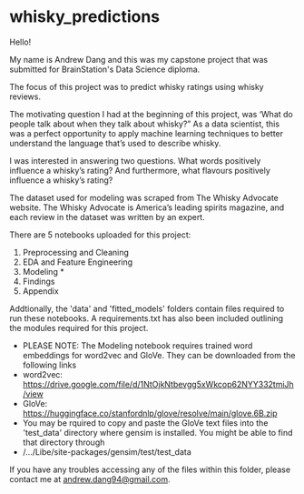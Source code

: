 # whisky_predictions

Hello! 

My name is Andrew Dang and this was my capstone project that was submitted for BrainStation's Data Science diploma. 

The focus of this project was to predict whisky ratings using whisky reviews.

The motivating question I had at the beginning of this project, was ‘What do people talk about when they talk about whisky?” 
As a data scientist, this was a perfect opportunity to apply machine learning techniques to better understand the language that’s used to describe whisky.

I was interested in answering two questions. What words positively influence a whisky’s rating? And furthermore, what flavours positively influence a whisky’s rating?

The dataset used for modeling was scraped from The Whisky Advocate website. The Whisky Advocate is America’s leading spirits magazine, and each review in the dataset was written by an expert. 

There are 5 notebooks uploaded for this project: 
1. Preprocessing and Cleaning
2. EDA and Feature Engineering 
3. Modeling *
4. Findings 
5. Appendix

Addtionally, the 'data' and 'fitted_models' folders contain files required to run these notebooks. A requirements.txt has also been included outlining the modules required for this project. 

* PLEASE NOTE: The Modeling notebook requires trained word embeddings for word2vec and GloVe. They can be downloaded from the following links
* word2vec: https://drive.google.com/file/d/1NtOjkNtbevgg5xWkcop62NYY332tmiJh/view
* GloVe: https://huggingface.co/stanfordnlp/glove/resolve/main/glove.6B.zip
* You may be rquired to copy and paste the GloVe text files into the 'test_data' directory where gensim is installed. You might be able to find that directory through 
* /.../Libe/site-packages/gensim/test/test_data

If you have any troubles accessing any of the files within this folder, please contact me at andrew.dang94@gmail.com.  

